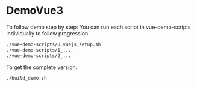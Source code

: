 # DemoVue3

To follow demo step by step: You can run each script in vue-demo-scripts individually to follow progression.

```bash
./vue-demo-scripts/0_vuejs_setup.sh
./vue-demo-scripts/1_...
./vue-demo-scripts/2_...
```

To get the complete version:

```bash
./build_demo.sh
```
